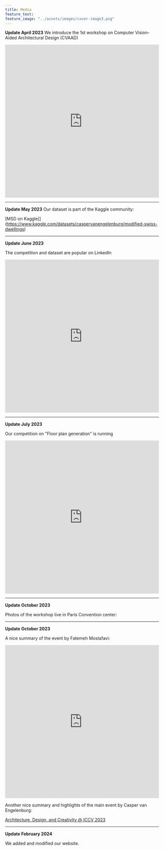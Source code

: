 ```yaml
---
title: Media
feature_text: 
feature_image: "../assets/images/cover-image3.png"
---
```


**Update April 2023**
We introduce the 1st workshop on Computer Vision-Aided Architectural Design (CVAAD)

<iframe src="https://www.linkedin.com/embed/feed/update/urn:li:share:7074485599654535168" height="500" width="504" frameborder="0" allowfullscreen="" title="Embedded post"></iframe>

---

**Update May 2023**
Our dataset is part of the Kaggle community:

[MSD on Kaggle]](https://www.kaggle.com/datasets/caspervanengelenburg/modified-swiss-dwellings)

---

**Update June 2023**

The competition and dataset are popular on LinkedIn

<iframe src="https://www.linkedin.com/embed/feed/update/urn:li:share:7080514112920641536" height="500" width="504" frameborder="0" allowfullscreen="" title="Embedded post"></iframe>

---

**Update July 2023**

Our competition on "Floor plan generation" is running

<iframe src="https://www.linkedin.com/embed/feed/update/urn:li:share:7092419940233658368" height="500" width="504" frameborder="0" allowfullscreen="" title="Embedded post"></iframe>

---

**Update October 2023**

Photos of the workshop live in Paris Convention center:

---

**Update October 2023**

A nice summary of the event by Fatemeh Mostafavi:

<iframe src="https://www.linkedin.com/embed/feed/update/urn:li:share:7092419940233658368" height="500" width="504" frameborder="0" allowfullscreen="" title="Embedded post"></iframe>

Another nice summary and highlights of the main event by Casper van Engelenburg:

[Architecture, Design, and Creativity @ ICCV 2023](https://caspervanengelenburg.substack.com/p/architecture-design-and-creativity?r=1z33lz&utm_campaign=post&utm_medium=web)

---

**Update February 2024**

We added and modified our website.